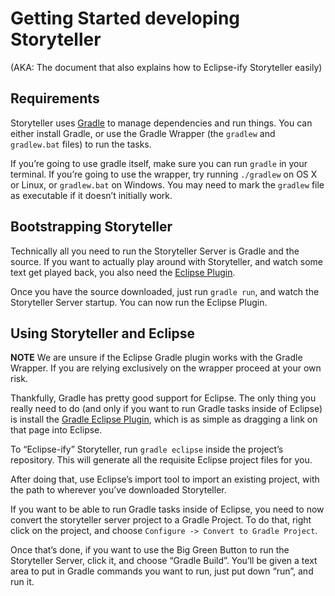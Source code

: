 # Getting Started developing Storyteller

(AKA: The document that also explains how to Eclipse-ify Storyteller easily)

## Requirements
Storyteller uses [Gradle](http://gradle.org) to manage dependencies and run things. You can either install Gradle, or use the Gradle Wrapper (the `gradlew` and `gradlew.bat` files) to run the tasks.

If you’re going to use gradle itself, make sure you can run `gradle` in your terminal. If you’re going to use the wrapper, try running `./gradlew` on OS X or Linux, or `gradlew.bat` on Windows. You may need to mark the `gradlew` file as executable if it doesn’t initially work.

## Bootstrapping Storyteller
Technically all you need to run the Storyteller Server is Gradle and the source. If you want to actually play around with Storyteller, and watch some text get played back, you also need the [Eclipse Plugin](https://github.com/storytellersoftware/eclipse_plugin).

Once you have the source downloaded, just run `gradle run`, and watch the Storyteller Server startup. You can now run the Eclipse Plugin.

## Using Storyteller and Eclipse
**NOTE** We are unsure if the Eclipse Gradle plugin works with the Gradle Wrapper. If you are relying exclusively on the wrapper proceed at your own risk.

Thankfully, Gradle has pretty good support for Eclipse. The only thing you really need to do (and only if you want to run Gradle tasks inside of Eclipse) is install the [Gradle Eclipse Plugin](http://marketplace.eclipse.org/content/gradle-integration-eclipse-44#.VF0lM1PF9LU), which is as simple as dragging a link on that page into Eclipse.

To “Eclipse-ify” Storyteller, run `gradle eclipse` inside the project’s repository. This will generate all the requisite Eclipse project files for you. 

After doing that, use Eclipse’s import tool to import an existing project, with the path to wherever you’ve downloaded Storyteller.

If you want to be able to run Gradle tasks inside of Eclipse, you need to now convert the storyteller server project to a Gradle Project. To do that, right click on the project, and choose `Configure -> Convert to Gradle Project`.

Once that’s done, if you want to use the Big Green Button to run the Storyteller Server, click it, and choose “Gradle Build”. You’ll be given a text area to put in Gradle commands you want to run, just put down “run”, and run it.